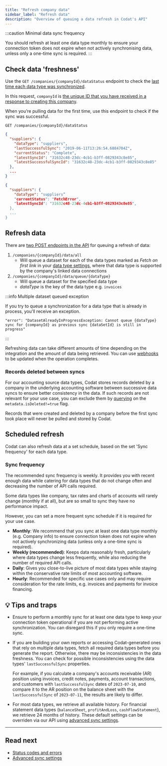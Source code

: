 ```yaml
---
title: "Refresh company data"
sidebar_label: "Refresh data"
description: "Overview of queuing a data refresh in Codat's API"
---
```


:::caution Minimal data sync frequency

You should refresh at least one data type monthly to ensure your connection token does not expire when not actively synchronising data, unless only a one-time sync is required.
:::

## Check data 'freshness'

Use the `GET /companies/{companyId}/dataStatus` endpoint to check the [last time each data type was synchronized](/core-concepts/status).

In this request, `companyId` is [the unique ID that you have received in a response to creating this company](/using-the-api/managing-companies#create-a-codat-company).

When you’re pulling data for the first time, use this endpoint to check if the sync was successful.

`GET /companies/{companyId}/dataStatus`

```json title="Response for a successful first sync"
{
  "suppliers": {
    "dataType": "suppliers",
    "lastSuccessfulSync": "2019-06-11T13:26:54.6884704Z",
    "currentStatus": "Complete",
    "latestSyncId": "31632c48-23dc-4cb1-b3ff-0829343c8e85",
    "latestSuccessfulSyncId": "31632c48-23dc-4cb1-b3ff-0829343c8e85"
  },
  ...
}
```

```json title="Response for an unsuccessful first sync"
{
  "suppliers": {
    "dataType": "suppliers”
    "currentStatus": "FetchError",
    "latestSyncId": "31632c48-23dc-4cb1-b3ff-0829343c8e85",
  },
  ...
}
```

## Refresh data

There are [two POST endpoints in the API](/platform-api#/operations/refresh-company-data) for queuing a refresh of data:

1. `/companies/{companyId}/data/all`
   - Will queue a dataset for each of the data types marked as _Fetch on first link_ in your [data type settings](/core-concepts/data-type-settings), where that data type is supported by the company's linked data connections
2. `/companies/{companyId}/data/queue/{dataType}`
   - Will queue a dataset for the specified data type
   - _dataType_ is the key of the data type e.g. `invoices`

:::info Multiple dataset queued exception

If you try to queue a synchronization for a data type that is already in process, you'll receive an exception.

```
"error": "DatasetAlreadyInProgressException: Cannot queue {dataType} sync for {companyId} as previous sync {dataSetId} is still in progress"
```
:::

Refreshing data can take different amounts of time depending on the integration and the amount of data being retrieved. You can use [webhooks](/using-the-api/webhooks/overview) to be updated when the operation completes.

### Records deleted between syncs

For our accounting source data types, Codat stores records deleted by a company in the underlying accounting software between successive data syncs to ensure better consistency in the data. If such records are not relevant for your use case, you can exclude them by [querying](/using-the-api/querying) on the `metadata.isDeleted!=true` flag. 

Records that were created and deleted by a company before the first sync took place will never be pulled and stored by Codat. 

## Scheduled refresh

Codat can also refresh data at a set schedule, based on the set 'Sync frequency' for each data type.

### Sync frequency

The recommended sync frequency is weekly. It provides you with recent enough data while catering for data types that do not change often and decreasing the number of API calls required. 

Some data types like company, tax rates and charts of accounts will rarely change (monthly if at all), but are so small to sync they have no performance impact.

However, you can set a more frequent sync schedule if it is required for your use case. 

- **Monthly**: We recommend that you sync at least one data type monthly (e.g. Company info) to ensure connection token does not expire when not actively synchronizing data (unless only a one-time sync is required).
- **Weekly (recommended)**: Keeps data reasonably fresh, particularly where data types change less frequently, while also reducing the number of required API calls.
- **Daily**: Gives you close-to-live picture of most data types while staying within the conservative rate limits of most accounting software.
- **Hourly**: Recommended for specific use cases only and may require consideration for the rate limits, e.g. invoices and payments for invoice financing. 

## 💡 Tips and traps

- Ensure to perform a monthly sync for at least one data type to keep your connection token operational if you are not performing active synchronization. You can disregard this if you only require a one-time sync.

- If you are building your own reports or accessing Codat-generated ones that rely on multiple data types, fetch all required data types before you generate the report. Otherwise, there may be inconsistencies in the data freshness. You can check for possible inconsistencies using the data types' `lastSuccessfulSync` properties. 

    For example, if you calculate a company's accounts receivable (AR) position using invoices, credit notes, payments, account transactions, and customers with `lastSuccessfulSync` dates of `2023-07-10`, and compare it to the AR position on the balance sheet with the `lastSuccessfulSync` of `2023-07-11`, the results are likely to differ.

- For most data types, we retrieve all available history. For financial statement data types (`balanceSheet`, `profitAndLoss`, `cashFlowStatement`), we retrieve 24 months of history. These default settings can be overriden via our API using [advanced sync settings](/knowledge-base/advanced-sync-settings).
---

## Read next

- [Status codes and errors](/using-the-api/errors)
- [Advanced sync settings](/knowledge-base/advanced-sync-settings)
